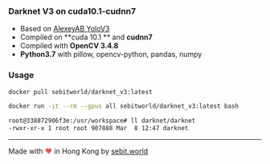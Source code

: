 ### Darknet V3 on cuda10.1-cudnn7
- Based on [AlexeyAB YoloV3](https://github.com/AlexeyAB/darknet.git)
- Compiled on **cuda 10.1 ** and **cudnn7**
- Compiled with **OpenCV 3.4.8**
- **Python3.7** with pillow, opencv-python, pandas, numpy

### Usage
```sh
docker pull sebitworld/darknet_v3:latest

docker run -it --rm --gpus all sebitworld/darknet_v3:latest bash

root@338872906f3e:/usr/workspace# ll darknet/darknet
-rwxr-xr-x 1 root root 907888 Mar  8 12:47 darknet
```

------------
Made with <span style="color: #e25555;">&hearts;</span> in Hong Kong by [sebit.world](https://www.sebit.world)

